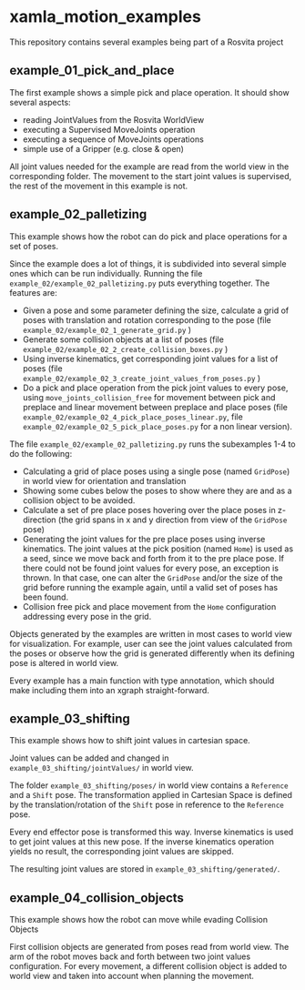 # xamla_motion_examples

This repository contains several examples being part of a Rosvita project

## example_01_pick_and_place

The first example shows a simple pick and place operation.
It should show several aspects:

* reading JointValues from the Rosvita WorldView
* executing a Supervised MoveJoints operation
* executing a sequence of MoveJoints operations
* simple use of a Gripper (e.g. close & open)

All joint values needed for the example are read from the world view in the corresponding folder.
The movement to the start joint values is supervised, the rest of the movement in this example is not.

## example_02_palletizing

This example shows how the robot can do pick and place operations for a set of poses.

Since the example does a lot of things, it is subdivided into several simple ones which can be run individually. 
Running the file `example_02/example_02_palletizing.py` puts everything together.
The features are:

* Given a pose and some parameter defining the size, calculate a grid of poses with translation and rotation corresponding to the pose (file `example_02/example_02_1_generate_grid.py` )
* Generate some collision objects at a list of poses (file `example_02/example_02_2_create_collision_boxes.py` )
* Using inverse kinematics, get corresponding joint values for a list of poses (file `example_02/example_02_3_create_joint_values_from_poses.py` )
* Do a pick and place operation from the pick joint values to every pose, using `move_joints_collision_free` for movement between pick and preplace and linear movement between preplace and place poses (file `example_02/example_02_4_pick_place_poses_linear.py`, file `example_02/example_02_5_pick_place_poses.py` for a non linear version).

The file `example_02/example_02_palletizing.py`  runs the subexamples 1-4 to do the following:

* Calculating a grid of place poses using a single pose (named `GridPose`) in world view for orientation and translation
* Showing some cubes below the poses to show where they are and as a collision object to be avoided.
* Calculate a set of pre place poses hovering over the place poses in z-direction (the grid spans in x and y direction from view of the `GridPose` pose)
* Generating the joint values for the pre place poses using inverse kinematics.
    The joint values at the pick position (named `Home`) is used as a seed, since we move back and forth from it to the pre place pose.
    If there could not be found joint values for every pose, an exception is thrown.
    In that case, one can alter the `GridPose` and/or the size of the grid before running the example again, until a valid set of poses has been found.
* Collision free pick and place movement from the `Home` configuration addressing every pose in the grid.
 
Objects generated by the examples are written in most cases to world view for visualization.
For example, user can see the joint values calculated from the poses or observe how the grid is generated differently when its defining pose is altered in world view.

Every example has a main function with type annotation, which should make including them into an xgraph straight-forward.

## example_03_shifting

This example shows how to shift joint values in cartesian space.

Joint values can be added and changed in `example_03_shifting/jointValues/` in world view.

The folder `example_03_shifting/poses/` in world view contains a `Reference` and a `Shift` pose.
The transformation applied in Cartesian Space is defined by the translation/rotation of the `Shift` pose in reference to the `Reference` pose. 

Every end effector pose is transformed this way. Inverse kinematics is used to get joint values at this new pose.
If the inverse kinematics operation yields no result, the corresponding joint values are skipped.

The resulting joint values are stored in `example_03_shifting/generated/`.

## example_04_collision_objects

This example shows how the robot can move while evading Collision Objects

First collision objects are generated from poses read from world view.
The arm of the robot moves back and forth between two joint values configuration.
For every movement, a different collision object is added to world view and taken into account when planning the movement.

 
